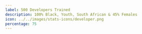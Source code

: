 ```yaml
---
label: 500 Developers Trained
description: 100% Black, Youth, South African & 45% Females
icon: ../../images/stats-icons/developer.png
percentage: 75
---
```

